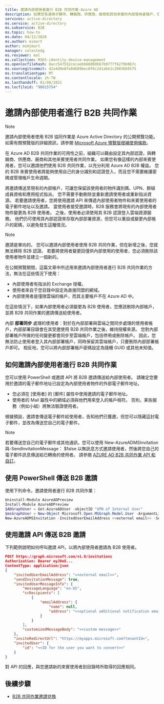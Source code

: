 ```yaml
---
title: 邀請內部使用者進行 B2B 共同作業-Azure AD
description: 如果您有適用于夥伴、轉銷商、供應商、廠商和其他來賓的內部使用者帳戶，您可以邀請他們使用自己的外部認證或登入登入，以變更為 Azure AD B2B 協同作業。 請使用 PowerShell 或 Microsoft Graph 的邀請 API。
services: active-directory
ms.service: active-directory
ms.subservice: B2B
ms.topic: how-to
ms.date: 04/12/2020
ms.author: mimart
author: msmimart
manager: celestedg
ms.reviewer: mal
ms.collection: M365-identity-device-management
ms.openlocfilehash: 8acc547552cecaebb60888bb7b9777f6279b9b7c
ms.sourcegitcommit: 42a4d0e8fa84609bec0f6c241abe1c20036b9575
ms.translationtype: MT
ms.contentlocale: zh-TW
ms.lasthandoff: 01/08/2021
ms.locfileid: "98015754"
---
```

# <a name="invite-internal-users-to-b2b-collaboration"></a>邀請內部使用者進行 B2B 共同作業

> [!NOTE]
> 邀請內部使用者使用 B2B 協同作業是 Azure Active Directory 的公開預覽功能。 如需有關預覽版的詳細資訊，請參閱 [Microsoft Azure 預覽版增補使用條款](https://azure.microsoft.com/support/legal/preview-supplemental-terms/)。

在 Azure AD B2B 共同作業的可用性之前，組織可以藉由設定其內部認證，與轉銷商、供應商、廠商和其他來賓使用者共同作業。 如果您有像這樣的內部來賓使用者，您可以邀請他們使用 B2B 共同作業，以充分利用 Azure AD B2B 權益。 您的 B2B 來賓使用者將能夠使用自己的身分識別和認證登入，而且您不需要維護密碼或管理帳戶生命週期。

將邀請傳送至現有的內部帳戶，可讓您保留該使用者的物件識別碼、UPN、群組成員資格和應用程式指派。 您不需要手動刪除並重新邀請使用者或重新指派資源。 若要邀請使用者，您將使用邀請 API 來傳遞內部使用者物件和來賓使用者的電子郵件地址以及邀請。 當使用者接受邀請時，B2B 服務會將現有的內部使用者物件變更為 B2B 使用者。 之後，使用者必須使用其 B2B 認證登入雲端資源服務。 他們仍可使用其內部認證來存取內部部署資源，但您可以重設或變更內部帳戶的密碼，以避免發生這種情況。

> [!NOTE]
> 邀請是單向的。 您可以邀請內部使用者使用 B2B 共同作業，但在新增之後，您就無法移除 B2B 認證。 若要將使用者變更回僅供內部使用的使用者，您必須刪除該使用者物件並建立一個新的。

在公開預覽期間，這篇文章中所述用來邀請內部使用者進行 B2B 共同作業的方法，無法在這些情況下使用：

- 內部使用者有指派的 Exchange 授權。
- 使用者來自于您目錄中設定為直接同盟的網域。
- 內部使用者是僅限雲端的帳戶，而其主要帳戶不在 Azure AD 中。

在這些情況下，如果內部使用者必須變更為 B2B 使用者，您應該刪除內部帳戶，並將 B2B 共同作業的邀請傳送給使用者。

內部 **部署同步** 處理的使用者：對於在內部部署與雲端之間同步處理的使用者帳戶，內部部署目錄會在其受邀使用 B2B 共同作業之後，維持授權來源。 您對內部部署帳戶所做的任何變更都會同步至雲端帳戶，包括停用或刪除帳戶。 因此，您無法防止使用者登入其內部部署帳戶，同時保留其雲端帳戶，只要刪除內部部署帳戶即可。 相反地，您可以將內部部署帳戶密碼設定為隨機 GUID 或其他未知值。

## <a name="how-to-invite-internal-users-to-b2b-collaboration"></a>如何邀請內部使用者進行 B2B 共同作業

您可以使用 PowerShell 或邀請 API 將 B2B 邀請傳送給內部使用者。 請確定您要用於邀請的電子郵件地址已設定為內部使用者物件的外部電子郵件地址。

- 您必須在 [使用者] 的 [郵件] 屬性中使用邀請的電子郵件地址。
- 使用者的 Mail 屬性中的網域必須與他們用來登入的帳戶相符。 否則，某些服務（例如小組）將無法驗證使用者。

根據預設，邀請會傳送電子郵件給使用者，告知他們已獲邀，但您可以隱藏這封電子郵件，並改為傳送您自己的電子郵件。

> [!NOTE]
> 若要傳送您自己的電子郵件或其他通訊，您可以使用 New-AzureADMSInvitation 與-SendInvitationMessage： $false 以無訊息方式邀請使用者，然後將您自己的電子郵件訊息傳送給已轉換的使用者。 請參閱 [AZURE AD B2B 共同作業 API 和自訂](customize-invitation-api.md)。

## <a name="use-powershell-to-send-a-b2b-invitation"></a>使用 PowerShell 傳送 B2B 邀請

使用下列命令，邀請使用者進行 B2B 共同作業：

```powershell
Uninstall-Module AzureADPreview
Install-Module AzureADPreview
$ADGraphUser = Get-AzureADUser -objectID "UPN of Internal User"
$msGraphUser = New-Object Microsoft.Open.MSGraph.Model.User -ArgumentList $ADGraphUser.ObjectId
New-AzureADMSInvitation -InvitedUserEmailAddress <<external email>> -SendInvitationMessage $True -InviteRedirectUrl "http://myapps.microsoft.com" -InvitedUser $msGraphUser
```

## <a name="use-the-invitation-api-to-send-a-b2b-invitation"></a>使用邀請 API 傳送 B2B 邀請

下列範例說明如何呼叫邀請 API，以將內部使用者邀請為 B2B 使用者。

```json
POST https://graph.microsoft.com/v1.0/invitations
Authorization: Bearer eyJ0eX...
ContentType: application/json
{
    "invitedUserEmailAddress": "<<external email>>",
    "sendInvitationMessage": true,
    "invitedUserMessageInfo": {
        "messageLanguage": "en-US",
        "ccRecipients": [
            {
                "emailAddress": {
                    "name": null,
                    "address": "<<optional additional notification email>>"
                }
            }
        ],
        "customizedMessageBody": "<<custom message>>"
    },
    "inviteRedirectUrl": "https://myapps.microsoft.com?tenantId=",
    "invitedUser": {
        "id": "<<ID for the user you want to convert>>"
    }
}
```

對 API 的回應，與您邀請新的來賓使用者到目錄時所取得的回應相同。

## <a name="next-steps"></a>後續步驟

- [B2B 共同作業邀請兌換](redemption-experience.md)
